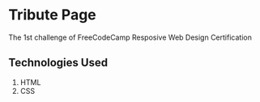 # Tribute Page

The 1st challenge of FreeCodeCamp Resposive Web Design Certification

## Technologies Used

1. HTML
1. CSS


